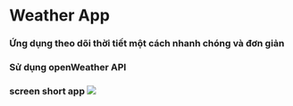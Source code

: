 # Weather App

<h3>Ứng dụng theo dõi thời tiết một cách nhanh chóng và đơn giản<h3>
<h3>Sử dụng openWeather API<h3>
screen short app
<Image src="https://github.com/duytamdev/weatherApp/blob/master/src/Screenshot_1640412230.png" />
